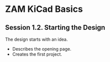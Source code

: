 # ZAM KiCad Basics

## Session 1.2. Starting the Design

The design starts with an idea. 

* Describes the opening page.
* Creates the first project.

